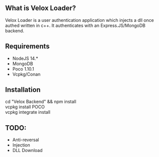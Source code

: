 ## What is Velox Loader?
Velox Loader is a user authentication application which injects a dll once authed written in c++. It authenticates with an Express.JS/MongoDB backend.

## Requirements
* NodeJS 14.*
* MongoDB
* Poco 1.10.1
* Vcpkg/Conan

## Installation
cd "Velox Backend" && npm install  
vcpkg install POCO  
vcpkg integrate install

## TODO:
* Anti-reversal
* Injection
* DLL Download
